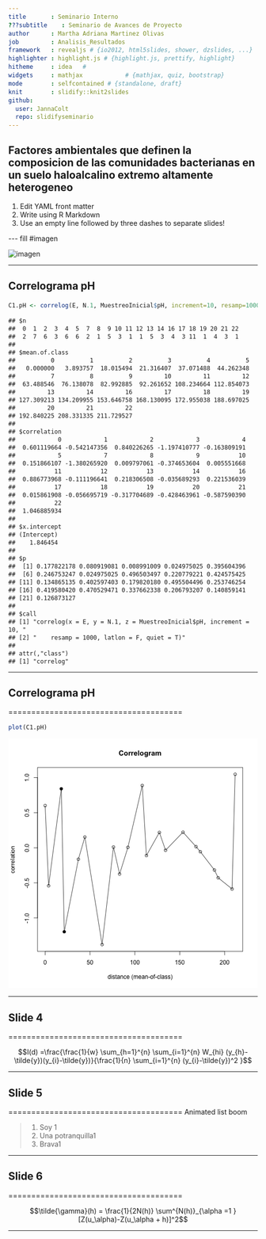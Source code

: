 ```yaml
---
title       : Seminario Interno 
???subtitle    : Seminario de Avances de Proyecto
author      : Martha Adriana Martinez Olivas
job         : Analisis_Resultados
framework   : revealjs # {io2012, html5slides, shower, dzslides, ...}
highlighter : highlight.js # {highlight.js, prettify, highlight}
hitheme     : idea   # 
widgets     : mathjax            # {mathjax, quiz, bootstrap}
mode        : selfcontained # {standalone, draft}
knit        : slidify::knit2slides
github:
  user: JannaColt
  repo: slidifyseminario
---
```


## Factores ambientales que definen la composicion de las comunidades bacterianas en un suelo haloalcalino extremo altamente heterogeneo

1. Edit YAML front matter
2. Write using R Markdown
3. Use an empty line followed by three dashes to separate slides!

--- fill  #imagen

![imagen](https://scontent-atl3-1.xx.fbcdn.net/hphotos-xap1/t31.0-8/12307549_10153751928634603_4747529172081243758_o.jpg)


---
## Correlograma pH


```r
C1.pH <- correlog(E, N.1, MuestreoInicial$pH, increment=10, resamp=1000, latlon=F, quiet=T)
```

```
## $n
##  0  1  2  3  4  5  7  8  9 10 11 12 13 14 16 17 18 19 20 21 22 
##  2  7  6  3  6  6  2  1  5  3  1  1  5  3  4  3 11  1  4  3  1 
## 
## $mean.of.class
##          0          1          2          3          4          5 
##   0.000000   3.893757  18.015494  21.316407  37.071488  44.262348 
##          7          8          9         10         11         12 
##  63.488546  76.138078  82.992885  92.261652 108.234664 112.854073 
##         13         14         16         17         18         19 
## 127.309213 134.209955 153.646758 168.130095 172.955038 188.697025 
##         20         21         22 
## 192.840225 208.331335 211.729527 
## 
## $correlation
##            0            1            2            3            4 
##  0.601119664 -0.542147356  0.840226265 -1.197410777 -0.163809191 
##            5            7            8            9           10 
##  0.151866107 -1.380265920  0.009797061 -0.374653604  0.005551668 
##           11           12           13           14           16 
##  0.886773968 -0.111196641  0.218306508 -0.035689293  0.221536039 
##           17           18           19           20           21 
##  0.015861908 -0.056695719 -0.317704689 -0.428463961 -0.587590390 
##           22 
##  1.046885934 
## 
## $x.intercept
## (Intercept) 
##    1.846454 
## 
## $p
##  [1] 0.177822178 0.080919081 0.008991009 0.024975025 0.395604396
##  [6] 0.246753247 0.024975025 0.496503497 0.220779221 0.424575425
## [11] 0.134865135 0.402597403 0.179820180 0.495504496 0.253746254
## [16] 0.419580420 0.470529471 0.337662338 0.206793207 0.140859141
## [21] 0.126873127
## 
## $call
## [1] "correlog(x = E, y = N.1, z = MuestreoInicial$pH, increment = 10, "
## [2] "    resamp = 1000, latlon = F, quiet = T)"                        
## 
## attr(,"class")
## [1] "correlog"
```

---
## Correlograma pH
======================================


```r
plot(C1.pH)
```

![plot of chunk unnamed-chunk-2](assets/fig/unnamed-chunk-2-1.png) 

---
## Slide 4
======================================

$$I(d) =\frac{\frac{1}{w} \sum_{h=1}^{n} \sum_{i=1}^{n} W_{hi} (y_{h}-\tilde{y})(y_{i}-\tilde{y})}{\frac{1}{n} \sum_{i=1}^{n} (y_{i}-\tilde{y})^2 }$$

---
## Slide 5
======================================
Animated list boom

> 1. Soy 1
> 2. Una potranquilla1
> 3. Brava1

---
## Slide 6
======================================

$$\tilde{\gamma}(h) = \frac{1}{2N(h)} \sum^{N(h)}_{\alpha =1 } [Z(u_\alpha)-Z(u_\alpha + h)]^2$$

---




